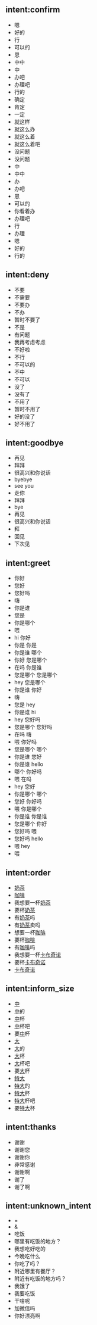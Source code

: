 ## intent:confirm
- 嗯
- 好的
- 行
- 可以的
- 恩
- 中中
- 中
- 办吧
- 办理吧
- 行的
- 确定
- 肯定
- 一定
- 就这样
- 就这么办
- 就这么着
- 就这么着吧
- 没问题
- 没问题
- 中
- 中中
- 办
- 办吧
- 恩
- 可以的
- 你看着办
- 办理吧
- 行
- 办理
- 嗯
- 好的
- 行的

## intent:deny
- 不要
- 不需要
- 不要办
- 不办
- 暂时不要了
- 不是
- 有问题
- 我再考虑考虑
- 不好啦
- 不行
- 不可以的
- 不中
- 不可以
- 没了
- 没有了
- 不用了
- 暂时不用了
- 好的没了
- 好不用了

## intent:goodbye
- 再见
- 拜拜
- 很高兴和你说话
- byebye
- see you
- 走你
- 拜拜
- bye
- 再见
- 很高兴和你说话
- 拜
- 回见
- 下次见

## intent:greet
- 你好
- 您好
- 您好吗
- 嗨
- 你是谁
- 您是
- 你是哪个
- 喂
- hi 你好
- 你是 你是
- 你是谁 哪个
- 你好 您是哪个
- 在吗 你是谁
- 您是哪个 您是哪个
- hey 您是哪个
- 你是谁 你好
- 嗨
- 您是 hey
- 你是谁 hi
- hey 您好吗
- 您是哪个 您好吗
- 在吗 嗨
- 喂 你好吗
- 您是哪个 哪个
- 你是谁 您好
- 你是谁 hello
- 哪个 你好吗
- 喂 在吗
- hey 您好
- 你是哪个 哪个
- 您好 你好吗
- 喂 你是哪个
- 你是谁 你是谁
- 您是哪个 你好
- 您好吗 喂
- 您好吗 hello
- 喂 hey
- 喂

## intent:order
- [奶茶](type)
- [咖啡](type)
- 我想要一杯[奶茶](type)
- 要杯[奶茶](type)
- 有[奶茶](type)吗
- 有[奶茶](type)卖吗
- 想要一杯[咖啡](type)
- 要杯[咖啡](type)
- 有[咖啡](type)吗
- 我想要一杯[卡布奇诺](type)
- 要杯[卡布奇诺](type)
- [卡布奇诺](type)

## intent:inform_size
- [中](size)
- [中](size)的
- [中](size)杯
- [中](size)杯吧
- 要[中](size)杯
- [大](size)
- [大](size)的
- [大](size)杯
- [大](size)杯吧
- 要[大](size)杯
- [特大](size)
- [特大](size)的
- [特大](size)杯
- [特大](size)杯吧
- 要[特大](size)杯

## intent:thanks
- 谢谢
- 谢谢您
- 谢谢你
- 非常感谢
- 谢谢啊
- 谢了
- 谢了啊

## intent:unknown_intent
- =
- &
- 吃饭
- 哪里有吃饭的地方？
- 我想吃好吃的
- 今晚吃什么
- 你吃了吗？
- 附近哪里有餐厅？
- 附近有吃饭的地方吗？
- 我饿了
- 我要吃饭
- 干啥呢
- 加微信吗
- 你好漂亮啊
